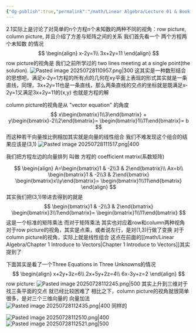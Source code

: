 ```yaml
---
{"dg-publish":true,"permalink":"/math/Linear Algebra/Lecture 01 & Book 2.1/","dgPassFrontmatter":true,"noteIcon":"","created":"2025-07-25T17:17:01.452+08:00","updated":"2025-07-28T11:25:28.134+08:00"}
---
```


2.1实际上是讨论了对简单的n个方程n个未知数的两种不同的视角：row picture, column picture, 并且介绍了方差与矩阵之间的关系
我们首先看一个 两个方程两个未知数 的情况
$$
\begin{align}
x-2y=1\\
3x+2y=11
\end{align}
$$
row picture的视角是 我们之前所学过的 two lines meeting at a single point(the solution).
![Pasted image 20250728110957.png|300](/img/user/accessory/Pasted%20image%2020250728110957.png)
这其实是一种数形结合的思想吧，满足x-2y=1方程的所有点的几何在xy平面上表现的形式其实就是一条直线，同理，3x+2y=11也是一条直线，那么两条直线的交点的坐标就是既满足x-2y=1又满足3x+2y=11的(x,y) 也就是方程的解

column picture的视角是从 "vector equation" 的角度
$$
x\begin{bmatrix}1\\3\end{bmatrix} + y\begin{bmatrix}-2\\2\end{bmatrix}=
\begin{bmatrix}1\\11\end{bmatrix}=
b
$$
而这种若干向量按比例相加其实就是向量的线性组合
我们不难发现这个组合的结果应该是(3,1)
![Pasted image 20250728111517.png|400](/img/user/accessory/Pasted%20image%2020250728111517.png)

我们把方程左边的向量排列 叫做 方程的 coefficient matrix(系数矩阵)

$$
\begin{align}
A=\begin{bmatrix}1 & -2\\3 & 2\end{bmatrix}\\
Ax=b\\
\begin{bmatrix}1 & -2\\3 & 2\end{bmatrix}
\begin{bmatrix}x\\y\end{bmatrix}=
\begin{bmatrix}1\\11\end{bmatrix}
\end{align}
$$
其实我们把(3,1)带进去得到的就是
$$
\begin{bmatrix}1 & -2\\3 & 2\end{bmatrix}
\begin{bmatrix}3\\1\end{bmatrix}=
\begin{bmatrix}1\\11\end{bmatrix}
$$
这是一个标准的矩阵乘法
而对于矩阵乘法 其实也对应着row和column两种视角
对于row picture的视角，其实是点乘，或者说左行，是对(1,3)行做了变换
对于column picture的视角，实际上就是线性组合
这点在前面的[[math/Linear Algebra/Chapter 1 Introduce to Vectors\|Chapter 1 Introduce to Vectors]]其实提到了

下面其实是看了一个Three Equations in Three Unknowns的情况
$$
\begin{align}
x+2y+3z=6\\
2x+5y+2z=4\\
6x-3y+z=2
\end{align}
$$
row picture:
![Pasted image 20250728112245.png|500](/img/user/accessory/Pasted%20image%2020250728112245.png)
其实上升到三维对于找三条平面的交点  就已经比较困难了
相比之下，column picture的视角就很简单很多，是对三个三维向量的 向量加法
![Pasted image 20250728112435.png|400](/img/user/accessory/Pasted%20image%2020250728112435.png)
同样的

![Pasted image 20250728112510.png|400](/img/user/accessory/Pasted%20image%2020250728112510.png)
![Pasted image 20250728112521.png|500](/img/user/accessory/Pasted%20image%2020250728112521.png)

